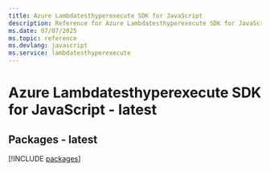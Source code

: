 ```yaml
---
title: Azure Lambdatesthyperexecute SDK for JavaScript
description: Reference for Azure Lambdatesthyperexecute SDK for JavaScript
ms.date: 07/07/2025
ms.topic: reference
ms.devlang: javascript
ms.service: lambdatesthyperexecute
---
```

# Azure Lambdatesthyperexecute SDK for JavaScript - latest
## Packages - latest
[!INCLUDE [packages](lambdatesthyperexecute-index.md)]